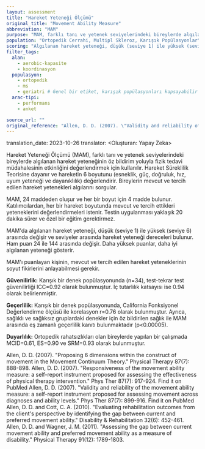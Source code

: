 ```yaml
---
layout: assessment
title: "Hareket Yeteneği Ölçümü"
original_title: "Movement Ability Measure"
abbreviation: "MAM"
purpose: "MAM, farklı tanı ve yetenek seviyelerindeki bireylerde algılanan hareket yeteneğinin öz bildirim yoluyla fizik tedavi müdahalesinin etkinliğini ölçmek için potansiyel bir araçtır."
population: "Ortopedik Cerrahi, Multipl Skleroz, Karışık Popülasyonlar"
scoring: "Algılanan hareket yeteneği, düşük (seviye 1) ile yüksek (seviye 6) arasında değişir ve seviyeler arasında hareket yeteneği dereceleri bulunur. MAM, bu altı boyutta mevcut ve tercih edilen hareket yeteneklerine ilişkin algıları sorar. Ham puan 24-144 arasında değişir (yüksek puanlar daha iyi algılanan yeteneği gösterir)."
filter_tags:
  alan:
    - aerobic-kapasite
    - koordinasyon
  populasyon:
    - ortopedik
    - ms
    - geriatri # Genel bir etiket, karışık popülasyonları kapsayabilir
  arac-tipi:
    - performans
    - anket

source_url: ""
original_reference: "Allen, D. D. (2007). \"Validity and reliability of the movement ability measure: a self-report instrument proposed for assessing movement across diagnoses and ability levels.\" Phys Ther 87(7): 899-916."
---
```

translation_date: 2023-10-26
translator: <Oluşturan: Yapay Zeka>



Hareket Yeteneği Ölçümü (MAM), farklı tanı ve yetenek seviyelerindeki bireylerde algılanan hareket yeteneğinin öz bildirim yoluyla fizik tedavi müdahalesinin etkinliğini değerlendirmek için kullanılır. Hareket Süreklilik Teorisine dayanır ve hareketin 6 boyutunu (esneklik, güç, doğruluk, hız, uyum yeteneği ve dayanıklılık) değerlendirir. Bireylerin mevcut ve tercih edilen hareket yetenekleri algılarını sorgular.


MAM, 24 maddeden oluşur ve her bir boyut için 4 madde bulunur. Katılımcılardan, her bir hareket boyutunda mevcut ve tercih ettikleri yeteneklerini değerlendirmeleri istenir. Testin uygulanması yaklaşık 20 dakika sürer ve özel bir eğitim gerektirmez.


MAM'da algılanan hareket yeteneği, düşük (seviye 1) ile yüksek (seviye 6) arasında değişir ve seviyeler arasında hareket yeteneği dereceleri bulunur. Ham puan 24 ile 144 arasında değişir. Daha yüksek puanlar, daha iyi algılanan yeteneği gösterir.


MAM'ı puanlayan kişinin, mevcut ve tercih edilen hareket yeteneklerinin soyut fikirlerini anlayabilmesi gerekir.


**Güvenilirlik:** Karışık bir denek popülasyonunda (n=34), test-tekrar test güvenilirliği ICC=0.92 olarak bulunmuştur. İç tutarlılık katsayısı ise 0.94 olarak belirlenmiştir.

**Geçerlilik:** Karışık bir denek popülasyonunda, California Fonksiyonel Değerlendirme ölçüsü ile korelasyon r=0.76 olarak bulunmuştur. Ayrıca, sağlıklı ve sağlıksız gruplardaki denekler için öz bildirilen sağlık ile MAM arasında eş zamanlı geçerlilik kanıtı bulunmaktadır (p<0.00005).

**Duyarlılık:** Ortopedik rahatsızlıkları olan bireylerde yapılan bir çalışmada MCID=0.61, ES=0.90 ve SRM=0.93 olarak bulunmuştur.


Allen, D. D. (2007). "Proposing 6 dimensions within the construct of movement in the Movement Continuum Theory." Physical Therapy 87(7): 888-898.
Allen, D. D. (2007). "Responsiveness of the movement ability measure: a self-report instrument proposed for assessing the effectiveness of physical therapy intervention." Phys Ther 87(7): 917-924.
Find it on PubMed
Allen, D. D. (2007). "Validity and reliability of the movement ability measure: a self-report instrument proposed for assessing movement across diagnoses and ability levels." Phys Ther 87(7): 899-916.
Find it on PubMed
Allen, D. D. and Cott, C. A. (2010). "Evaluating rehabilitation outcomes from the client's perspective by identifying the gap between current and preferred movement ability." Disability & Rehabilitation 32(6): 452-461.
Allen, D. D. and Wagner, J. M. (2011). "Assessing the gap between current movement ability and preferred movement ability as a measure of disability." Physical Therapy 91(12): 1789-1803.

```